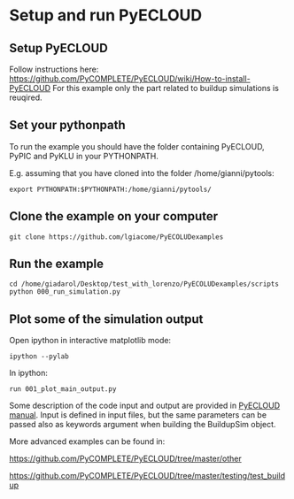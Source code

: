 # Setup and run PyECLOUD

## Setup PyECLOUD
Follow instructions here: https://github.com/PyCOMPLETE/PyECLOUD/wiki/How-to-install-PyECLOUD
For this example only the part related to buildup simulations is reuqired.

## Set your pythonpath
To run the example you should have the folder containing PyECLOUD, PyPIC and PyKLU in your PYTHONPATH.

E.g. assuming that you have cloned into the folder /home/gianni/pytools:
```
export PYTHONPATH:$PYTHONPATH:/home/gianni/pytools/
```

## Clone the example on your computer
```
git clone https://github.com/lgiacome/PyECOLUDexamples
```

## Run the example
```
cd /home/giadarol/Desktop/test_with_lorenzo/PyECOLUDexamples/scripts
python 000_run_simulation.py
```

## Plot some of the simulation output
Open ipython in interactive matplotlib mode:
```
ipython --pylab
```
In ipython:
```
run 001_plot_main_output.py
```

Some description of the code input and output are provided in [PyECLOUD manual](https://raw.githubusercontent.com/PyCOMPLETE/PyECLOUD/master/doc/reference/reference.pdf). Input is defined in input files, but the same parameters can be passed also as keywords argument when building the BuildupSim object.

More advanced examples can be found in:

https://github.com/PyCOMPLETE/PyECLOUD/tree/master/other

https://github.com/PyCOMPLETE/PyECLOUD/tree/master/testing/test_buildup


